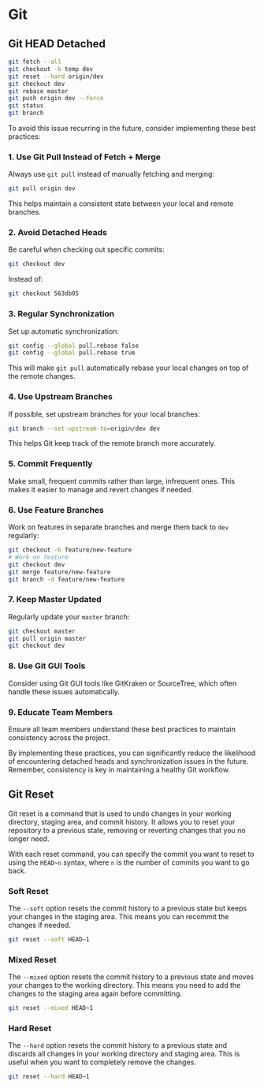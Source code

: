 # Git

## Git HEAD Detached

```bash
git fetch --all
git checkout -b temp dev
git reset --hard origin/dev
git checkout dev
git rebase master
git push origin dev --force
git status
git branch
```

To avoid this issue recurring in the future, consider implementing these best practices:

### 1. Use Git Pull Instead of Fetch + Merge

Always use `git pull` instead of manually fetching and merging:

```bash
git pull origin dev
```

This helps maintain a consistent state between your local and remote branches.

### 2. Avoid Detached Heads

Be careful when checking out specific commits:

```bash
git checkout dev
```

Instead of:

```bash
git checkout 563db05
```

### 3. Regular Synchronization

Set up automatic synchronization:

```bash
git config --global pull.rebase false
git config --global pull.rebase true
```

This will make `git pull` automatically rebase your local changes on top of the remote changes.

### 4. Use Upstream Branches

If possible, set upstream branches for your local branches:

```bash
git branch --set-upstream-to=origin/dev dev
```

This helps Git keep track of the remote branch more accurately.

### 5. Commit Frequently

Make small, frequent commits rather than large, infrequent ones. This makes it easier to manage and revert changes if needed.

### 6. Use Feature Branches

Work on features in separate branches and merge them back to `dev` regularly:

```bash
git checkout -b feature/new-feature
# Work on feature
git checkout dev
git merge feature/new-feature
git branch -d feature/new-feature
```

### 7. Keep Master Updated

Regularly update your `master` branch:

```bash
git checkout master
git pull origin master
git checkout dev
```

### 8. Use Git GUI Tools

Consider using Git GUI tools like GitKraken or SourceTree, which often handle these issues automatically.

### 9. Educate Team Members

Ensure all team members understand these best practices to maintain consistency across the project.

By implementing these practices, you can significantly reduce the likelihood of encountering detached heads and synchronization issues in the future. Remember, consistency is key in maintaining a healthy Git workflow.

## Git Reset

Git reset is a command that is used to undo changes in your working directory, staging area, and commit history. It allows you to reset your repository to a previous state, removing or reverting changes that you no longer need.

With each reset command, you can specify the commit you want to reset to using the `HEAD~n` syntax, where `n` is the number of commits you want to go back.

### Soft Reset

The `--soft` option resets the commit history to a previous state but keeps your changes in the staging area. This means you can recommit the changes if needed.

```bash
git reset --soft HEAD~1
```

### Mixed Reset

The `--mixed` option resets the commit history to a previous state and moves your changes to the working directory. This means you need to add the changes to the staging area again before committing.

```bash
git reset --mixed HEAD~1
```

### Hard Reset

The `--hard` option resets the commit history to a previous state and discards all changes in your working directory and staging area. This is useful when you want to completely remove the changes.

```bash
git reset --hard HEAD~1
```
